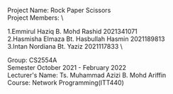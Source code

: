 Project Name: Rock Paper Scissors \
Project Members: \

1.Emmirul Haziq B. Mohd Rashid 2021341071 \
2.Hasmisha Elmaza Bt. Hasbullah Hasmin 2021189813 \
3.Intan Nordiana Bt. Yaziz 2021117833 \

Group: CS2554A \
Semester October 2021 - February 2022 \
Lecturer's Name: Ts. Muhammad Azizi B. Mohd Ariffin \
Course: Network Programming(ITT440)


